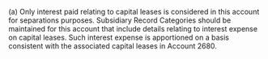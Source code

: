(a) Only interest paid relating to capital leases is considered in this account for separations purposes. Subsidiary Record Categories should be maintained for this account that include details relating to interest expense on capital leases. Such interest expense is apportioned on a basis consistent with the associated capital leases in Account 2680.

